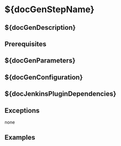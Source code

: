 # ${docGenStepName}

## ${docGenDescription}

## Prerequisites

## ${docGenParameters}

## ${docGenConfiguration}

## ${docJenkinsPluginDependencies}

## Exceptions

none

## Examples
